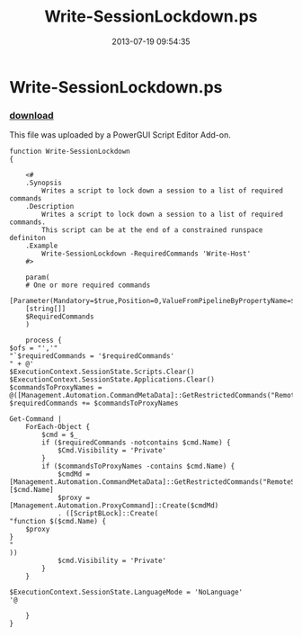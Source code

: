 ﻿---
pid:            4312
poster:         Anonymous
title:          Write-SessionLockdown.ps
date:           2013-07-19 09:54:35
format:         posh
parent:         0
parent:         0

---

# Write-SessionLockdown.ps

### [download](4312.ps1)

This file was uploaded by a PowerGUI Script Editor Add-on.

```posh
function Write-SessionLockdown
{
    
	<#
    .Synopsis
        Writes a script to lock down a session to a list of required commands
    .Description
        Writes a script to lock down a session to a list of required commands.  
        This script can be at the end of a constrained runspace definiton
    .Example
        Write-SessionLockdown -RequiredCommands 'Write-Host'
    #>
	
    param(
    # One or more required commands
    [Parameter(Mandatory=$true,Position=0,ValueFromPipelineByPropertyName=$true)]
    [string[]]
    $RequiredCommands
    )
    
    process {
$ofs = "','"
"`$requiredCommands = '$requiredCommands'
" + @'
$ExecutionContext.SessionState.Scripts.Clear()
$ExecutionContext.SessionState.Applications.Clear()
$commandsToProxyNames = @([Management.Automation.CommandMetaData]::GetRestrictedCommands("RemoteServer").Keys)
$requiredCommands += $commandsToProxyNames 
    
Get-Command |
    ForEach-Object {
        $cmd = $_
        if ($requiredCommands -notcontains $cmd.Name) {
            $Cmd.Visibility = 'Private'
        }
        if ($commandsToProxyNames -contains $cmd.Name) {
            $cmdMd = [Management.Automation.CommandMetaData]::GetRestrictedCommands("RemoteServer")[$cmd.Name]
            $proxy = [Management.Automation.ProxyCommand]::Create($cmdMd)
            . ([ScriptBLock]::Create(
"function $($cmd.Name) {
    $proxy
}
"            
))
            $cmd.Visibility = 'Private'
        }        
    }    

$ExecutionContext.SessionState.LanguageMode = 'NoLanguage'
'@
    
    }
}



```

